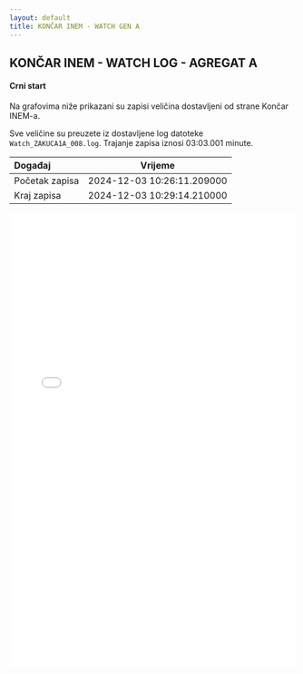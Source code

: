 ```yaml
---
layout: default
title: KONČAR INEM - WATCH GEN A
---
```


## KONČAR INEM - WATCH LOG - AGREGAT A 

#### Crni start

Na grafovima niže prikazani su zapisi veličina dostavljeni od strane Končar INEM-a. 

Sve veličine su preuzete iz dostavljene log datoteke `Watch_ZAKUCA1A_008.log`.
Trajanje zapisa iznosi 03:03.001 minute.


| Događaj        |      Vrijeme                |
| :------------  | :-------------------------: |
| Početak zapisa | 2024-12-03 10:26:11.209000  |
| Kraj zapisa    | 2024-12-03 10:29:14.210000  |
                               

<div class="wide-graph">
    <iframe src="{{ site.baseurl }}/uzbuda/watch/cs/watch-zakuca1a-008.html" width="100%" height="800px" frameborder="0"></iframe>
</div>